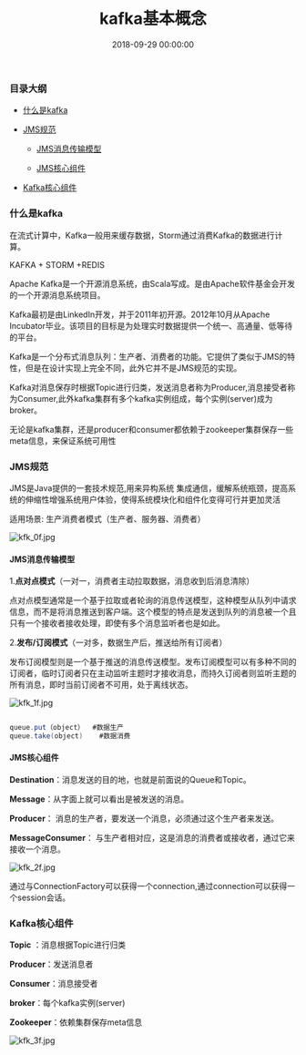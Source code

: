 ﻿---
layout: post
title: kafka基本概念
date: 2018-09-29 00:00:00
categories: 大数据
tags: Kafka
---

### 目录大纲

* [什么是kafka](#什么是kafka)

* [JMS规范](#JMS规范)

    * [JMS消息传输模型](#JMS消息传输模型)

    * [JMS核心组件](#MS核心组件)

* [Kafka核心组件](#Kafka核心组件)

<span id = "什么是kafka"></span>

### 什么是kafka

在流式计算中，Kafka一般用来缓存数据，Storm通过消费Kafka的数据进行计算。

KAFKA + STORM +REDIS

Apache Kafka是一个开源消息系统，由Scala写成。是由Apache软件基金会开发的一个开源消息系统项目。

Kafka最初是由LinkedIn开发，并于2011年初开源。2012年10月从Apache Incubator毕业。该项目的目标是为处理实时数据提供一个统一、高通量、低等待的平台。

Kafka是一个分布式消息队列：生产者、消费者的功能。它提供了类似于JMS的特性，但是在设计实现上完全不同，此外它并不是JMS规范的实现。

Kafka对消息保存时根据Topic进行归类，发送消息者称为Producer,消息接受者称为Consumer,此外kafka集群有多个kafka实例组成，每个实例(server)成为broker。

无论是kafka集群，还是producer和consumer都依赖于zookeeper集群保存一些meta信息，来保证系统可用性

<span id = "JMS规范"></span>

### JMS规范

JMS是Java提供的一套技术规范,用来异构系统 集成通信，缓解系统瓶颈，提高系统的伸缩性增强系统用户体验，使得系统模块化和组件化变得可行并更加灵活

适用场景: 生产消费者模式（生产者、服务器、消费者）

![kfk_0f.jpg](https://i.loli.net/2019/05/13/5cd8d171b1ea084271.jpg)

<span id = "JMS消息传输模型"></span>

#### JMS消息传输模型

1.**点对点模式**（一对一，消费者主动拉取数据，消息收到后消息清除）

点对点模型通常是一个基于拉取或者轮询的消息传送模型，这种模型从队列中请求信息，而不是将消息推送到客户端。这个模型的特点是发送到队列的消息被一个且只有一个接收者接收处理，即使有多个消息监听者也是如此。

2.**发布/订阅模式**（一对多，数据生产后，推送给所有订阅者）

发布订阅模型则是一个基于推送的消息传送模型。发布订阅模型可以有多种不同的订阅者，临时订阅者只在主动监听主题时才接收消息，而持久订阅者则监听主题的所有消息，即时当前订阅者不可用，处于离线状态。

![kfk_1f.jpg](https://i.loli.net/2019/05/13/5cd8d09c1265a58112.jpg)

```java

queue.put（object）  #数据生产
queue.take(object)    #数据消费

```
<span id = "JMS核心组件"></span>

#### JMS核心组件

**Destination**：消息发送的目的地，也就是前面说的Queue和Topic。

**Message**：从字面上就可以看出是被发送的消息。

**Producer**： 消息的生产者，要发送一个消息，必须通过这个生产者来发送。

**MessageConsumer**： 与生产者相对应，这是消息的消费者或接收者，通过它来接收一个消息。

![kfk_2f.jpg](https://i.loli.net/2019/05/13/5cd8d09c212ec13960.jpg)

通过与ConnectionFactory可以获得一个connection,通过connection可以获得一个session会话。

<span id = "Kafka核心组件"></span>

### Kafka核心组件

**Topic** ：消息根据Topic进行归类

**Producer**：发送消息者

**Consumer**：消息接受者

**broker**：每个kafka实例(server)

**Zookeeper**：依赖集群保存meta信息

![kfk_3f.jpg](https://i.loli.net/2019/05/13/5cd8d09c1f55c24909.jpg)
